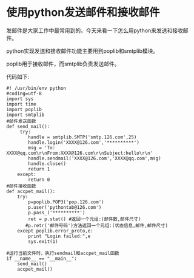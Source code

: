 # 使用python发送邮件和接收邮件

发邮件是大家工作中最常用到的。今天来看一下怎么用python来发送和接收邮件。

python实现发送和接收邮件功能主要用到poplib和smtplib模块。

poplib用于接收邮件，而smtplib负责发送邮件。

代码如下:

    
    
    #! /usr/bin/env python
    #coding=utf-8
    import sys  
    import time  
    import poplib  
    import smtplib  
    #邮件发送函数
    def send_mail():  
         try:  
            handle = smtplib.SMTP('smtp.126.com',25)  
            handle.login('XXXX@126.com','**********')  
            msg = 'To: XXXX@qq.com\r\nFrom:XXXX@126.com\r\nSubject:hello\r\n' 
            handle.sendmail('XXXX@126.com','XXXX@qq.com',msg)  
            handle.close()  
            return 1 
        except:  
            return 0 
    #邮件接收函数 
    def accpet_mail():  
        try:  
            p=poplib.POP3('pop.126.com')  
            p.user('pythontab@126.com')  
            p.pass_('**********')  
            ret = p.stat() #返回一个元组:(邮件数,邮件尺寸)  
           #p.retr('邮件号码')方法返回一个元组:(状态信息,邮件,邮件尺寸)    
        except poplib.error_proto,e:  
            print "Login failed:",e  
            sys.exit(1)
       
    #运行当前文件时，执行sendmail和accpet_mail函数
    if __name__ == "__main__":  
        send_mail()  
        accpet_mail()

